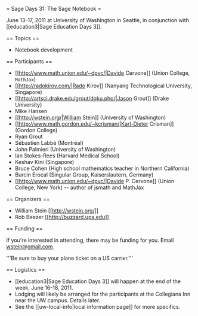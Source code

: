 = Sage Days 31: The Sage Notebook =

June 13-17, 2011 at University of Washington in Seattle, in conjunction with [[education3|Sage Education Days 3]].

== Topics ==

 * Notebook development

== Participants ==

 * [[http://www.math.union.edu/~dpvc/|Davide Cervone]] (Union College, `MathJax`)
 * [[http://radokirov.com/|Rado Kirov]] (Nanyang Technological University, Singapore)
 * [[http://artsci.drake.edu/grout/doku.php/|Jason Grout]] (Drake University)
 * Mike Hansen
 * [[http://wstein.org/|William Stein]] (University of Washington)
 * [[http://www.math.gordon.edu/~kcrisman/|Karl-Dieter Crisman]] (Gordon College)
 * Ryan Grout
 * Sébastien Labbé (Montréal)
 * John Palmieri (University of Washington)
 * Ian Stokes-Rees (Harvard Medical School)
 * Keshav Kini (Singapore)
 * Bruce Cohen (High school mathematics teacher in Northern California)
 * Burcin Erocal (Singular Group, Kaiserslautern, Germany)
 * [[http://www.math.union.edu/~dpvc/|Davide P. Cervone]] (Union College, New York) -- author of jsmath and MathJax

== Organizers ==

 * William Stein [[http://wstein.org/]]
 * Rob Beezer [[http://buzzard.ups.edu]]

== Funding ==

 If you're interested in attending, there may be funding for you.   Email wstein@gmail.com. 

 '''Be sure to buy your plane ticket on a US carrier.'''

== Logistics ==

 * [[education3|Sage Education Days 3]] will happen at the end of the week, June 16-18, 2011.
 * Lodging will likely be arranged for the participants at the Collegiana Inn near the UW campus.  Details later.
 * See the [[uw-local-info|local information page]] for more specifics.
